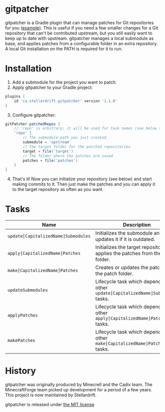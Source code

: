 # gitpatcher
gitpatcher is a Gradle plugin that can manage patches for Git repositories for you ([example]). This is useful if you need a few smaller changes for a Git repository that can't be contributed upstream, but you still easily want to keep up to date with upstream.
gitpatcher manages a local submodule as base, and applies patches from a configurable folder in an extra repository. A local Git installation on 
the PATH is required for it to run.

# Installation
1. Add a submodule for the project you want to patch.
2. Apply gitpatcher to your Gradle project:

  ```gradle
  plugins {
      id 'ca.stellardrift.gitpatcher' version '1.1.0'
  }
  ```
3. Configure gitpatcher:

  ```gradle
  gitPatcher.patchedRepos {
      // 'repo' is arbitrary; it will be used for task names (see below section)
      'repo' {
          // The submodule path you just created
          submodule = 'upstream'
          // The target folder for the patched repositories
          target = file('target')
          // The folder where the patches are saved
          patches = file('patches')
      }
  }
  ```
4. That's it! Now you can initialize your repository (see below) and start making commits to it. Then just make the patches and you can apply it to the target repository as often as you want.

# Tasks
| Name                                | Description                                                                          |
|-------------------------------------|--------------------------------------------------------------------------------------|
| `update[CapitalizedName]Submodules` | Initializes the submodule and updates it if it is outdated.                          |
| `apply[CapitalizedName]Patches`     | Initializes the target repository and applies the patches from the patch folder.     |
| `make[CapitalizedName]Patches`      | Creates or updates the patches in the patch folder.                                  |
| `updateSubmodules`                  | Lifecycle task which depends on all other `update[CapitalizedName]Submodules` tasks. |
| `applyPatches`                      | Lifecycle task which depends on all other `apply[CapitalizedName]Patches` tasks.     |
| `makePatches`                       | Lifecycle task which depends on all other `make[CapitalizedName]Patches` tasks.      |

[example]: https://github.com/LapisBlue/Pore/tree/master/patches

# History

gitpatcher was originally produced by Minecrell and the Cadix team. The MinecraftForge team picked up development for a period of a few years.
This project is now maintained by Stellardrift.

gitpatcher is released under [the MIT license](./LICENSE)
